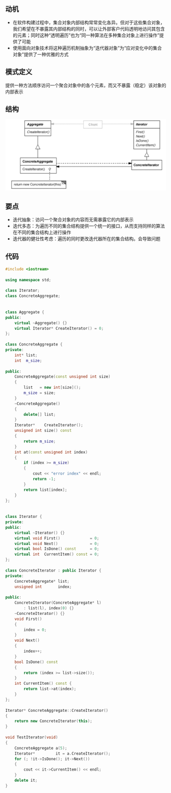 ## 动机
* 在软件构建过程中，集合对象内部结构常常变化各异。但对于这些集合对象，我们希望在不暴露其内部结构的同时，可以让外部客户代码透明地访问其包含的元素；同时这种“透明遍历”也为“同一种算法在多种集合对象上进行操作”提供了可能
* 使用面向对象技术将这种遍历机制抽象为“迭代器对象”为“应对变化中的集合对象”提供了一种优雅的方式

## 模式定义
提供一种方法顺序访问一个聚合对象中的各个元素，而又不暴露（稳定）该对象的内部表示

## 结构

![在这里插入图片描述](./pics/%E8%BF%AD%E4%BB%A3%E5%99%A8%E6%A8%A1%E5%BC%8F.jpeg)


## 要点
* 迭代抽象：访问一个聚合对象的内容而无需暴露它的内部表示
* 迭代多态：为遍历不同的集合结构提供一个统一的接口，从而支持同样的算法在不同的集合结构上进行操作
* 迭代器的健壮性考虑：遍历的同时更改迭代器所在的集合结构。会导致问题

## 代码

```cpp
#include <iostream>

using namespace std;

class Iterator;
class ConcreteAggregate;


class Aggregate {
public:
    virtual ~Aggregate() {}
    virtual Iterator* CreateIterator() = 0;
};

class ConcreteAggregate {
private:
    int* list;
    int  m_size;

public:
    ConcreteAggregate(const unsigned int size)
    {
        list   = new int[size]();
        m_size = size;
    }
    ~ConcreteAggregate()
    {
        delete[] list;
    }
    Iterator*    CreateIterator();
    unsigned int size() const
    {
        return m_size;
    }
    int at(const unsigned int index)
    {
        if (index >= m_size)
        {
            cout << "error index" << endl;
            return -1;
        }
        return list[index];
    }
};


class Iterator {
private:
public:
    virtual ~Iterator() {}
    virtual void First()             = 0;
    virtual void Next()              = 0;
    virtual bool IsDone() const      = 0;
    virtual int  CurrentItem() const = 0;
};

class ConcreteIterator : public Iterator {
private:
    ConcreteAggregate* list;
    unsigned int       index;

public:
    ConcreteIterator(ConcreteAggregate* l)
        : list(l), index(0) {}
    ~ConcreteIterator() {}
    void First()
    {
        index = 0;
    }
    void Next()
    {
        index++;
    }
    bool IsDone() const
    {
        return (index >= list->size());
    }
    int CurrentItem() const {
        return list->at(index);
    }
};

Iterator* ConcreteAggregate::CreateIterator()
{
    return new ConcreteIterator(this);
}

void TestIterator(void)
{
    ConcreteAggregate a(5);
    Iterator*         it = a.CreateIterator();
    for (; !it->IsDone(); it->Next())
    {
        cout << it->CurrentItem() << endl;
    }
    delete it;
}
```